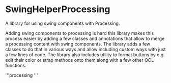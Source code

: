 # SwingHelperProcessing
A library for using swing components with Processing.

Adding swing components to processing is hard this library makes this process easier by adding a few classes and annotations that allow to merge a processing content with swing components. The library adds a few classes to do that in various ways and allow including custom ways with just a few lines of code. The library also includes utility to format buttons by e.g. edit their color or strap methods onto them along with a few other QOL functions.

'''processing
'''

